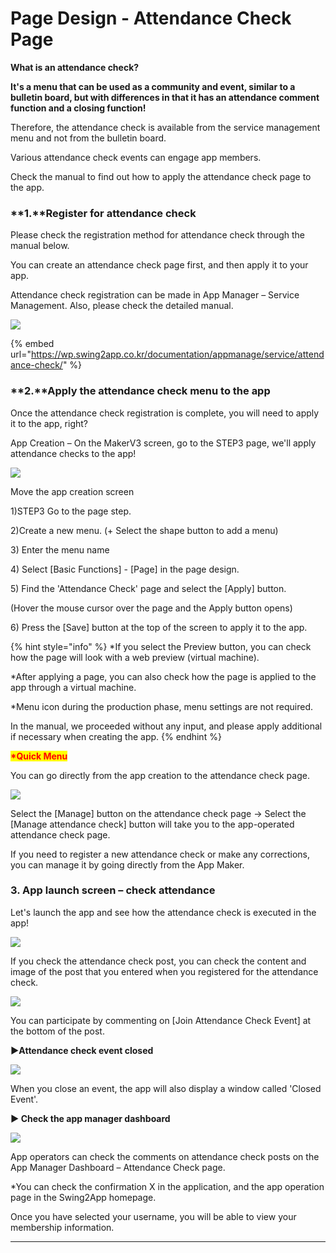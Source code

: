 # Page Design - Attendance Check Page

**What is an attendance check?**

**It's a menu that can be used as a community and event, similar to a bulletin board, but with differences in that it has an attendance comment function and a closing function!**

Therefore, the attendance check is available from the service management menu and not from the bulletin board.

Various attendance check events can engage app members.

Check the manual to find out how to apply the attendance check page to the app.

###  **1.**Register for attendance check

Please check the registration method for attendance check through the manual below.

You can create an attendance check page first, and then apply it to your app.

Attendance check registration can be made in App Manager – Service Management. Also, please check the detailed manual.

![](../../../.gitbook/assets/Untitled-2-ReSGd.png)

{% embed url="https://wp.swing2app.co.kr/documentation/appmanage/service/attendance-check/" %}

###  **2.**Apply the attendance check menu to the app

Once the attendance check registration is complete, you will need to apply it to the app, right?

App Creation – On the MakerV3 screen, go to the STEP3 page, we'll apply attendance checks to the app!

![](../../../.gitbook/assets/Untitled-2-Efgd.png)

Move the app creation screen

1\)STEP3 Go to the page step.

2\)Create a new menu. (+ Select the shape button to add a menu)

3\) Enter the menu name

4\) Select \[Basic Functions] - \[Page] in the page design.

5\) Find the 'Attendance Check' page and select the \[Apply] button.

(Hover the mouse cursor over the page and the Apply button opens)

6\) Press the \[Save] button at the top of the screen to apply it to the app.

{% hint style="info" %}
\*If you select the Preview button, you can check how the page will look with a web preview (virtual machine).

\*After applying a page, you can also check how the page is applied to the app through a virtual machine.

\*Menu icon during the production phase, menu settings are not required.

In the manual, we proceeded without any input, and please apply additional if necessary when creating the app.
{% endhint %}

<mark style="color:red;">**\*Quick Menu**</mark>

You can go directly from the app creation to the attendance check page.

![](../../../.gitbook/assets/Untitled-2-Resged.png)

Select the \[Manage] button on the attendance check page → Select the \[Manage attendance check] button will take you to the app-operated attendance check page.

If you need to register a new attendance check or make any corrections, you can manage it by going directly from the App Maker.

###  **3.** App launch screen – check attendance&#x20;

Let's launch the app and see how the attendance check is executed in the app!

![](../../../.gitbook/assets/UnSDFGled-1.png)

If you check the attendance check post, you can check the content and image of the post that you entered when you registered for the attendance check.

![](../../../.gitbook/assets/FEFed-1.png)

You can participate by commenting on \[Join Attendance Check Event] at the bottom of the post.

**▶Attendance check event closed**

![](../../../.gitbook/assets/UntiFAFtled-1.png)

When you close an event, the app will also display a window called 'Closed Event'.

**▶ Check the app manager dashboard**

![](<../../../.gitbook/assets/1.. (14).png>)

App operators can check the comments on attendance check posts on the App Manager Dashboard – Attendance Check page.

\*You can check the confirmation X in the application, and the app operation page in the Swing2App homepage.

Once you have selected your username, you will be able to view your membership information.

***
